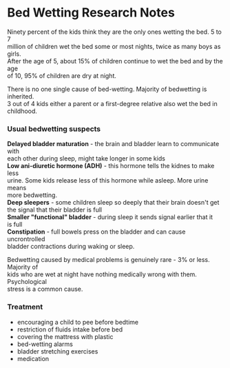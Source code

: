 # Bed Wetting Research Notes  

Ninety percent of the kids think they are the only ones wetting the bed. 5 to 7  
million of children wet the bed some or most nights, twice as many boys as girls.  
After the age of 5, about 15% of children continue to wet the bed and by the age  
of 10, 95% of children are dry at night.

There is no one single cause of bed-wetting. Majority of bedwetting is inherited.  
3 out of 4 kids either a parent or a first-degree relative also wet the bed in   
childhood.

### Usual bedwetting suspects  
**Delayed bladder maturation** - the brain and bladder learn to communicate with  
each other during sleep, might take longer in some kids  
**Low ani-diuretic hormone (ADH)** - this hormone tells the kidnes to make less  
urine. Some kids release less of this hormone while asleep. More urine means   
more bedwetting.  
**Deep sleepers** - some children sleep so deeply that their brain doesn't get  
the signal that their bladder is full  
**Smaller "functional" bladder** - during sleep it sends signal earlier that it  
is full   
**Constipation** - full bowels press on the bladder and can cause uncrontrolled  
bladder contractions during waking or sleep.  

Bedwetting caused by medical problems is genuinely rare - 3% or less. Majority of  
kids who are wet at night have nothing medically wrong with them. Psychological  
stress is a common cause.

### Treatment  
- encouraging a child to pee before bedtime
- restriction of fluids intake before bed
- covering the mattress with plastic
- bed-wetting alarms
- bladder stretching exercises
- medication
